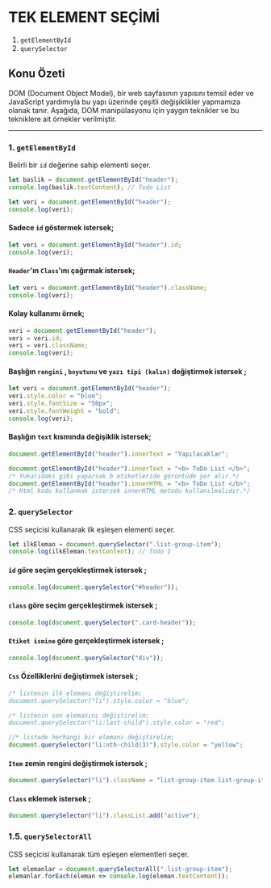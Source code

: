 # TEK ELEMENT SEÇİMİ
1. `getElementById`
2. `querySelector`

## Konu Özeti
DOM (Document Object Model), bir web sayfasının yapısını temsil eder ve JavaScript yardımıyla bu yapı üzerinde çeşitli değişiklikler yapmamıza olanak tanır. Aşağıda, DOM manipülasyonu için yaygın teknikler ve bu tekniklere ait örnekler verilmiştir.

---

### 1. `getElementById`
Belirli bir `id` değerine sahip elementi seçer.

```javascript
let baslik = document.getElementById("header");
console.log(baslik.textContent); // Todo List
```

```javascript
let veri = document.getElementById("header");
console.log(veri);
```

#### Sadece `id` göstermek istersek;
```javascript
let veri = document.getElementById("header").id;
console.log(veri);
```

#### `Header`'ın `Class`'ını çağırmak istersek;
```javascript
let veri = document.getElementById("header").className;
console.log(veri);
```

#### Kolay kullanımı örnek;
```javascript
veri = document.getElementById("header");
veri = veri.id;
veri = veri.className;
console.log(veri);
```

#### Başlığın `rengini` , `boyutunu` ve `yazı tipi (kalın)` değiştirmek istersek ;
```javascript
let veri = document.getElementById("header");
veri.style.color = "blue";
veri.style.fontSize = "50px";
veri.style.fontWeight = "bold";
console.log(veri);
```

#### Başlığın `text` kısmında değişiklik istersek;
```javascript
document.getElementById("header").innerText = "Yapılacaklar";
```
```javascript
document.getElementById("header").innerText = "<b> ToDo List </b>";
/* Yukarıdaki gibi yaparsak b etiketleride görüntüde yer alır.*/
document.getElementById("header").innerHTML = "<b> ToDo List </b>";
/* Html kodu kullanmak istersek innerHTML metodu kullanılmalıdır.*/
```


### 2. `querySelector`
CSS seçicisi kullanarak ilk eşleşen elementi seçer.

```javascript
let ilkEleman = document.querySelector(".list-group-item");
console.log(ilkEleman.textContent); // Todo 1
```

#### `id` göre seçim gerçekleştirmek istersek ;
```javascript
console.log(document.querySelector("#header"));
```

#### `class` göre seçim gerçekleştirmek istersek ;
```javascript
console.log(document.querySelector(".card-header"));
```

#### `Etiket ismine` göre gerçekleştirmek istersek ;
```javascript
console.log(document.querySelector("div"));
```

#### `Css` Özelliklerini değiştirmek istersek ;
```javascript
/* listenin ilk elemanı değiştirelim;
document.querySelector("li").style.color = "blue";
```

```javascript
/* listenin son elemanını değiştirelim;
document.querySelector("li:last-child").style.color = "red";
```

```javascript
//* listede herhangi bir elemanı değiştirelim;
document.querySelector("li:nth-child(3)").style.color = "yellow";
```

#### `Item` zemin rengini değiştirmek istersek ;
```javascript
document.querySelector("li").className = "list-group-item list-group-item-danger";
```

#### `Class` eklemek istersek ;
```javascript
document.querySelector("li").classList.add("active");
```

### 1.5. `querySelectorAll`
CSS seçicisi kullanarak tüm eşleşen elementleri seçer.

```javascript
let elemanlar = document.querySelectorAll(".list-group-item");
elemanlar.forEach(eleman => console.log(eleman.textContent));
```

